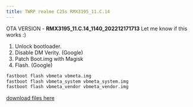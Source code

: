 ```yaml
---
title: TWRP realme C25s RMX3195_11.C.14
---
```


OTA VERSION - **RMX3195_11.C.14_1140_202212171713**
Let me know if this works :)

1. Unlock bootloader.
2. Disable DM Verity. (Google)
3. Patch Boot.img with Magisk
4. Flash. (Google)

```bash
fastboot flash vbmeta vbmeta.img
fastboot flash vbmeta_system vbmeta_system.img
fastboot flash vbmeta_vendor vbmeta_vendor.img
```

[download files here](https://github.com/dimaslanjaka/android-engineer/tree/master/realme-c25s/twrp/C.14)